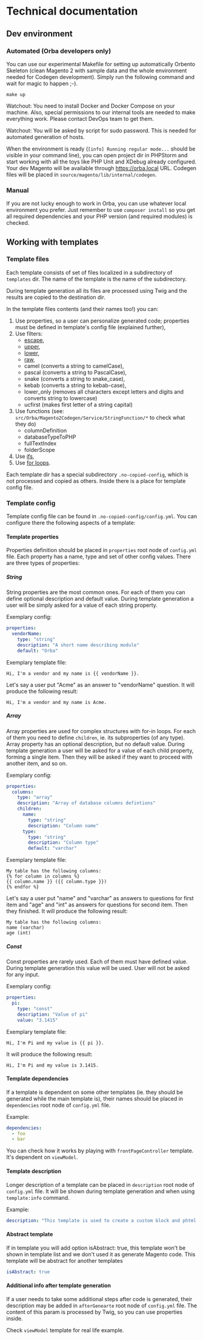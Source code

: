 # Technical documentation

## Dev environment

### Automated (Orba developers only)

You can use our experimental Makefile for setting up automatically Orbento Skeleton (clean Magento 2 with sample data and the whole environment needed for Codegen development). Simply run the following command and wait for magic to happen ;-).

```
make up
```

Watchout: You need to install Docker and Docker Compose on your machine. Also, special permissions to our internal tools are needed to make everything work. Please contact DevOps team to get them.

Watchout: You will be asked by script for sudo password. This is needed for automated generation of hosts.

When the environment is ready (`[info] Running regular mode...` should be visible in your command line), you can open project dir in PHPStorm and start working with all the toys like PHP Unit and XDebug already configured. Your dev Magento will be available through https://orba.local URL. Codegen files will be placed in `source/magento/lib/internal/codegen`.

### Manual

If you are not lucky enough to work in Orba, you can use whatever local environment you prefer. Just remember to use `composer install` so you get all required dependencies and your PHP version (and required modules) is checked. 

## Working with templates

### Template files

Each template consists of set of files localized in a subdirectory of `templates` dir. The name of the template is the name of the subdirectory.

During template generation all its files are processed using Twig and the results are copied to the destination dir.

In the template files contents (and their names too!) you can:

1. Use properties, so a user can personalize generated code; properties must be defined in template's config file (explained further),
2. Use filters:
   * [escape](https://twig.symfony.com/doc/3.x/filters/escape.html),
   * [upper](https://twig.symfony.com/doc/3.x/filters/upper.html),
   * [lower](https://twig.symfony.com/doc/3.x/filters/lower.html),
   * [raw](https://twig.symfony.com/doc/3.x/filters/raw.html),
   * camel (converts a string to camelCase),
   * pascal (converts a string to PascalCase),
   * snake (converts a string to snake_case),
   * kebab (converts a string to kebab-case),
   * lower_only (removes all characters except letters and digits and converts string to lowercase)
   * ucfirst (makes first letter of a string capital)
3. Use functions (see: `src/Orba/Magento2Codegen/Service/StringFunction/*` to check what they do)
   * columnDefinition
   * databaseTypeToPHP
   * fullTextIndex
   * folderScope
4. Use [ifs](https://twig.symfony.com/doc/3.x/tags/if.html),
5. Use [for loops](https://twig.symfony.com/doc/3.x/tags/for.html).
   
Each template dir has a special subdirectory `.no-copied-config`, which is not processed and copied as others. Inside there is a place for template config file.

### Template config

Template config file can be found in `.no-copied-config/config.yml`. You can configure there the following aspects of a template:

#### Template properties

Properties definition should be placed in `properties` root node of `config.yml` file. Each property has a name, type and set of other config values. There are three types of properties:

##### String

String properties are the most common ones. For each of them you can define optional description and default value. During template generation a user will be simply asked for a value of each string property.

Exemplary config:

```yaml
properties:
  vendorName:
    type: "string"
    description: "A short name describing module"
    default: "Orba"
```

Exemplary template file:

```twig
Hi, I'm a vendor and my name is {{ vendorName }}.
```

Let's say a user put "Acme" as an answer to "vendorName" question. It will produce the following result:

```
Hi, I'm a vendor and my name is Acme.
```

##### Array

Array properties are used for complex structures with for-in loops. For each of them you need to define `children`, ie. its subproperties (of any type). Array property has an optional description, but no default value. During template generation a user will be asked for a value of each child property, forming a single item. Then they will be asked if they want to proceed with another item, and so on.

Exemplary config:

```yaml
properties:
  columns:
    type: "array"
    description: "Array of database columns defintions"
    children:
      name:
        type: "string"
        description: "Column name"
      type:
        type: "string"
        description: "Column type"
        default: "varchar"
```

Exemplary template file:

```twig
My table has the following columns:
{% for column in columns %}
{{ column.name }} ({{ column.type }})
{% endfor %}
```

Let's say a user put "name" and "varchar" as answers to questions for first item and "age" and "int" as answers for questions for second item. Then they finished. It will produce the following result:

```
My table has the following columns:
name (varchar)
age (int)
```

##### Const

Const properties are rarely used. Each of them must have defined value. During template generation this value will be used. User will not be asked for any input.

Exemplary config:

```yaml
properties:
  pi:
    type: "const"
    description: "Value of pi"
    value: "3.1415"
```

Exemplary template file:

```twig
Hi, I'm Pi and my value is {{ pi }}.
```

It will produce the following result:

```
Hi, I'm Pi and my value is 3.1415.
```

#### Template dependencies

If a template is dependent on some other templates (ie. they should be generated while the main template is), their names should be placed in `dependencies` root node of `config.yml` file. 

Example:

```yaml
dependencies:
  - foo
  - bar
```

You can check how it works by playing with `frontPageController` template. It's dependent on `viewModel`.

#### Template description

Longer description of a template can be placed in `description` root node of `config.yml` file. It will be shown during template generation and when using `template:info` command.

Example:

```yaml
description: "This template is used to create a custom block and phtml template file for it."
```

#### Abstract template

If in template you will add option isAbstract: true, this template won't be shown in template list and we don't used it as generate Magento code. This template will be abstract for another templates

```yaml
isAbstract: true
```

#### Additional info after template generation

If a user needs to take some additional steps after code is generated, their description may be added in `afterGenearte` root node of `config.yml` file. The content of this param is processed by Twig, so you can use properties inside.

Check `viewModel` template for real life example.
